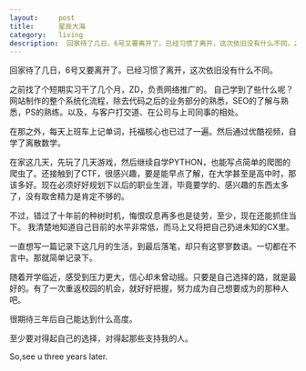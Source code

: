 ```yaml
---
layout:     post
title:      星辰大海
category:   living
description:  回家待了几日，6号又要离开了。已经习惯了离开，这次依旧没有什么不同。之前找了个短期实习干了几个月，ZD，负责网络推广的...
---
```

回家待了几日，6号又要离开了。已经习惯了离开，这次依旧没有什么不同。

之前找了个短期实习干了几个月，ZD，负责网络推广的。
自己学到了些什么呢？网站制作的整个系统化流程，除去代码之后的业务部分的熟悉，SEO的了解与熟悉，PS的熟练。以及，与客户打交道、在公司与上司同事的相处。

在那之外，每天上班车上记单词，托福核心也已过了一遍。然后通过优酷视频，自学了离散数学。

在家这几天，先玩了几天游戏，然后继续自学PYTHON，也能写点简单的爬图的爬虫了。还接触到了CTF，很感兴趣，要是能早点了解，在大学甚至是高中时，那该多好。现在必须好好规划下以后的职业生涯，毕竟要学的、感兴趣的东西太多了，没有取舍精力是肯定不够的。

不过，错过了十年前的种树时机，悔恨叹息再多也是徒劳，至少，现在还能抓住当下。
我清楚地知道自己目前的水平非常低，而马上又将把自己扔进未知的CX里。

一直想写一篇记录下这几月的生活，到最后落笔，却只有这寥寥数语。一切都在不言中。那就简单记录下。

随着开学临近，感受到压力更大，信心却未曾动摇。只要是自己选择的路，就是最好的。有了一次重返校园的机会，就好好把握，努力成为自己想要成为的那种人吧。

很期待三年后自己能达到什么高度。

至少要对得起自己的选择，对得起那些支持我的人。

So,see u three years later.